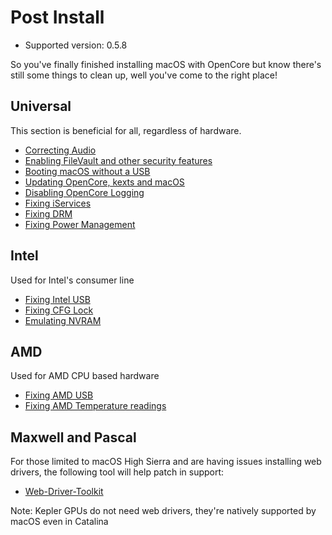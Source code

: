 # Post Install

* Supported version: 0.5.8

So you've finally finished installing macOS with OpenCore but know there's still some things to clean up, well you've come to the right place!

## Universal

This section is beneficial for all, regardless of hardware.

* [Correcting Audio](/post-install/audio.md)
* [Enabling FileVault and other security features](/post-install/security.md)
* [Booting macOS without a USB](/post-install/oc2hdd.md)
* [Updating OpenCore, kexts and macOS](/post-install/update.md)
* [Disabling OpenCore Logging](/troubleshooting/debug.md)
* [Fixing iServices](/post-install/iservices.md)
* [Fixing DRM](/post-install/drm.md)
* [Fixing Power Management](/post-install/pm.md)

## Intel

Used for Intel's consumer line

* [Fixing Intel USB](https://usb-map.gitbook.io/project/)
* [Fixing CFG Lock](extras/msr-lock.md)
* [Emulating NVRAM](/post-install/nvram.md)

## AMD

Used for AMD CPU based hardware

* [Fixing AMD USB](https://dortania.github.io/USB-Map-Guide/)
* [Fixing AMD Temperature readings](https://github.com/trulyspinach/SMCAMDProcessor)

## Maxwell and Pascal

For those limited to macOS High Sierra and are having issues installing web drivers, the following tool will help patch in support:

* [Web-Driver-Toolkit](https://github.com/corpnewt/Web-Driver-Toolkit)

Note: Kepler GPUs do not need web drivers, they're natively supported by macOS even in Catalina
